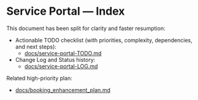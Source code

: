 # Service Portal — Index

This document has been split for clarity and faster resumption:

- Actionable TODO checklist (with priorities, complexity, dependencies, and next steps):
  - [docs/service-portal-TODO.md](./service-portal-TODO.md)
- Change Log and Status history:
  - [docs/service-portal-LOG.md](./service-portal-LOG.md)

Related high-priority plan:
- [docs/booking_enhancement_plan.md](./booking_enhancement_plan.md)
